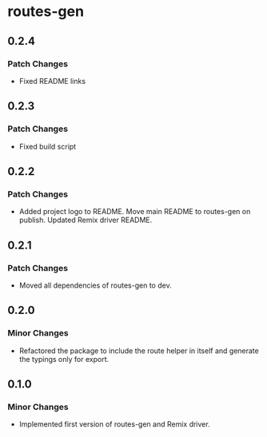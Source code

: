 # routes-gen

## 0.2.4

### Patch Changes

- Fixed README links

## 0.2.3

### Patch Changes

- Fixed build script

## 0.2.2

### Patch Changes

- Added project logo to README. Move main README to routes-gen on publish. Updated Remix driver README.

## 0.2.1

### Patch Changes

- Moved all dependencies of routes-gen to dev.

## 0.2.0

### Minor Changes

- Refactored the package to include the route helper in itself and generate the typings only for export.

## 0.1.0

### Minor Changes

- Implemented first version of routes-gen and Remix driver.
